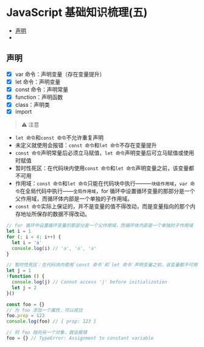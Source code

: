 # JavaScript 基础知识梳理(五)<!-- omit in toc -->
- [声明](#声明)
- [](#)

## 声明

- [x] var 命令：声明变量（存在变量提升）
- [x] let 命令：声明变量
- [x] const 命令：声明常量
- [x] function：声明函数
- [x] class：声明类
- [x] import

> ⚠️ 注意

- `let 命令`和`const 命令`不允许重复声明
- 未定义就使用会报错：`const 命令`和`let 命令`不存在变量提升
- `const 命令`声明常量后必须立马赋值，`let 命令`声明变量后可立马赋值或使用时赋值
- 暂时性死区：在代码块内使用`const 命令`和`let 命令`声明变量之前，该变量都不可用
- 作用域：`const 命令`和`let 命令`只能在代码块中执行———`块级作用域`，`var 命令`在全局代码中执行——`全局作用域`，for 循环中设置循环变量的那部分是一个父作用域，而循环体内部是一个单独的子作用域。
- `const 命令`实际上保证的，并不是变量的值不得改动，而是变量指向的那个内存地址所保存的数据不得改动。

```js
// for 循环中设置循环变量的那部分是一个父作用域，而循环体内部是一个单独的子作用域
let i = 1
for (; i < 4; i++) {
  let i = 'a'
  console.log(i) // 'a', 'a', 'a'
}

// 暂时性死区：在代码块内使用`const 命令`和`let 命令`声明变量之前，该变量都不可用
let j = 1
!function () {
  console.log(j) // Cannot access 'j' before initialization
  let j = 2
}()

const foo = {}
// 为 foo 添加一个属性，可以成功
foo.prop = 123
console.log(foo) // { prop: 123 }

// 将 foo 指向另一个对象，就会报错
foo = {} // TypeError: Assignment to constant variable
```

## 




